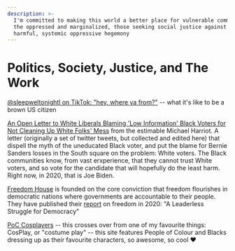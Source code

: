 ```yaml
---
description: >-
  I'm committed to making this world a better place for vulnerable communities,
  the oppressed and marginalized, those seeking social justice against a
  harmful, systemic oppressive hegemony
---
```


# Politics, Society, Justice, and The Work

[@sleepweltonightl on TikTok: "hey, where ya from?"](https://www.tiktok.com/@sleepwelltonight/video/6800968705313377541) -- what it's like to be a brown US citizen

[An Open Letter to White Liberals Blaming 'Low Information' Black Voters for Not Cleaning Up White Folks' Mess](https://www.theroot.com/an-open-letter-to-white-liberals-blaming-low-informatio-1842100419) from the estimable Michael Harriot. A letter \(originally a set of twitter tweets, but collected and edited here\) that dispell the myth of the uneducated Black voter, and put the blame for Bernie Sanders losses in the South square on the problem: White voters. The Black communities know, from vast erxperience, that they cannot trust White voters, and so vote for the candidate that will hopefully do the least harm. Right now, in 2020, that is Joe Biden.

[Freedom House](https://freedomhouse.org) is founded on the core conviction that freedom flourishes in democratic nations where governments are accountable to their people. They have published their [report](https://freedomhouse.org/report/freedom-world/2020/leaderless-struggle-democracy%20) on freedom in 2020: "A Leaderless Struggle for Democracy"

[PoC Cosplayers](https://www.poc-cosplayers.com/cosplay-feed) -- this crosses over from one of my favourite things: CosPlay, or "costume play" -- this site features People of Colour and Blacks dressing up as their favourite characters, so awesome, so cool ❤️





